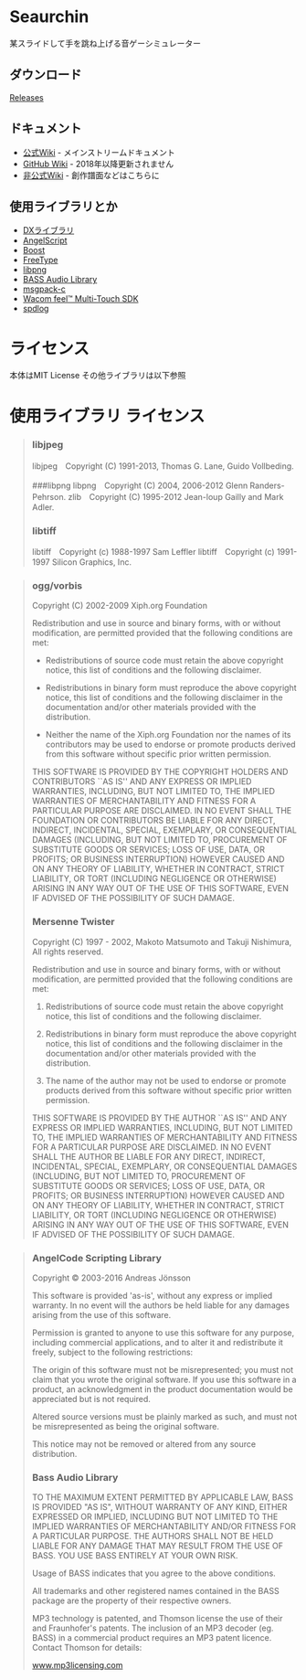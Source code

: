 # Seaurchin
某スライドして手を跳ね上げる音ゲーシミュレーター

## ダウンロード
[Releases](https://github.com/kb10uy/Seaurchin/releases)

## ドキュメント
* [公式Wiki](https://seaurchin.kb10uy.org) - メインストリームドキュメント
* [GitHub Wiki](https://github.com/kb10uy/Seaurchin/wiki) - 2018年以降更新されません
* [非公式Wiki](https://www65.atwiki.jp/seaurchin-fan/) - 創作譜面などはこちらに

## 使用ライブラリとか
* [DXライブラリ](http://dxlib.o.oo7.jp/)
* [AngelScript](http://www.angelcode.com/angelscript/)
* [Boost](https://www.boost.org/)
* [FreeType](https://www.freetype.org/)
* [libpng](http://www.libpng.org/pub/png/libpng.html)
* [BASS Audio Library](https://www.un4seen.com/)
* [msgpack-c](https://github.com/msgpack/msgpack-c)
* [Wacom feel™ Multi-Touch SDK](http://wdnet.jp/library/feelmulti-touch)
* [spdlog](https://github.com/gabime/spdlog)


# ライセンス
本体はMIT License
その他ライブラリは以下参照

# 使用ライブラリ ライセンス
> ### libjpeg
> libjpeg　Copyright (C) 1991-2013, Thomas G. Lane, Guido Vollbeding.
> 
> ###libpng
> libpng　Copyright (C) 2004, 2006-2012 Glenn Randers-Pehrson.
> zlib　Copyright (C) 1995-2012 Jean-loup Gailly and Mark Adler.
> 
> ### libtiff
> libtiff　Copyright (c) 1988-1997 Sam Leffler
> libtiff　Copyright (c) 1991-1997 Silicon Graphics, Inc.

> ### ogg/vorbis
> Copyright (C) 2002-2009 Xiph.org Foundation
> 
> Redistribution and use in source and binary forms, with or without
> modification, are permitted provided that the following conditions
> are met:
> 
> - Redistributions of source code must retain the above copyright
> notice, this list of conditions and the following disclaimer.
> 
> - Redistributions in binary form must reproduce the above copyright
> notice, this list of conditions and the following disclaimer in the
> documentation and/or other materials provided with the distribution.
> 
> - Neither the name of the Xiph.org Foundation nor the names of its
> contributors may be used to endorse or promote products derived from
> this software without specific prior written permission.
> 
> THIS SOFTWARE IS PROVIDED BY THE COPYRIGHT HOLDERS AND CONTRIBUTORS
> ``AS IS'' AND ANY EXPRESS OR IMPLIED WARRANTIES, INCLUDING, BUT NOT
> LIMITED TO, THE IMPLIED WARRANTIES OF MERCHANTABILITY AND FITNESS FOR
> A PARTICULAR PURPOSE ARE DISCLAIMED. IN NO EVENT SHALL THE FOUNDATION
> OR CONTRIBUTORS BE LIABLE FOR ANY DIRECT, INDIRECT, INCIDENTAL,
> SPECIAL, EXEMPLARY, OR CONSEQUENTIAL DAMAGES (INCLUDING, BUT NOT
> LIMITED TO, PROCUREMENT OF SUBSTITUTE GOODS OR SERVICES; LOSS OF USE,
> DATA, OR PROFITS; OR BUSINESS INTERRUPTION) HOWEVER CAUSED AND ON ANY
> THEORY OF LIABILITY, WHETHER IN CONTRACT, STRICT LIABILITY, OR TORT
> (INCLUDING NEGLIGENCE OR OTHERWISE) ARISING IN ANY WAY OUT OF THE USE
> OF THIS SOFTWARE, EVEN IF ADVISED OF THE POSSIBILITY OF SUCH DAMAGE.
> 
> ### Mersenne Twister
> Copyright (C) 1997 - 2002, Makoto Matsumoto and Takuji Nishimura,
> All rights reserved.
> 
> Redistribution and use in source and binary forms, with or without
> modification, are permitted provided that the following conditions
> are met:
> 
> 1. Redistributions of source code must retain the above copyright
> notice, this list of conditions and the following disclaimer.
> 
> 2. Redistributions in binary form must reproduce the above copyright
> notice, this list of conditions and the following disclaimer in the
> documentation and/or other materials provided with the distribution.
> 
> 3. The name of the author may not be used to endorse or promote products
> derived from this software without specific prior written permission.
> 
> THIS SOFTWARE IS PROVIDED BY THE AUTHOR ``AS IS'' AND ANY EXPRESS OR
> IMPLIED WARRANTIES, INCLUDING, BUT NOT LIMITED TO, THE IMPLIED WARRANTIES
> OF MERCHANTABILITY AND FITNESS FOR A PARTICULAR PURPOSE ARE DISCLAIMED.
> IN NO EVENT SHALL THE AUTHOR BE LIABLE FOR ANY DIRECT, INDIRECT,
> INCIDENTAL, SPECIAL, EXEMPLARY, OR CONSEQUENTIAL DAMAGES (INCLUDING, BUT
> NOT LIMITED TO, PROCUREMENT OF SUBSTITUTE GOODS OR SERVICES; LOSS OF USE,
> DATA, OR PROFITS; OR BUSINESS INTERRUPTION) HOWEVER CAUSED AND ON ANY
> THEORY OF LIABILITY, WHETHER IN CONTRACT, STRICT LIABILITY, OR TORT
> (INCLUDING NEGLIGENCE OR OTHERWISE) ARISING IN ANY WAY OUT OF THE USE OF
> THIS SOFTWARE, EVEN IF ADVISED OF THE POSSIBILITY OF SUCH DAMAGE.

> ### AngelCode Scripting Library
> 
> Copyright © 2003-2016 Andreas Jönsson
> 
> This software is provided 'as-is', without any express or implied warranty. In no event will the authors be held liable for any damages arising from the use of this software.
> 
> Permission is granted to anyone to use this software for any purpose, including commercial applications, and to alter it and redistribute it freely, subject to the following restrictions:
> 
> The origin of this software must not be misrepresented; you must not claim that you wrote the original software. If you use this software in a product, an acknowledgment in the product documentation would be appreciated but is not required.
> 
> Altered source versions must be plainly marked as such, and must not be misrepresented as being the original software.
> 
> This notice may not be removed or altered from any source distribution.
> 
> ### Bass Audio Library
> TO THE MAXIMUM EXTENT PERMITTED BY APPLICABLE LAW, BASS IS PROVIDED
> "AS IS", WITHOUT WARRANTY OF ANY KIND, EITHER EXPRESSED OR IMPLIED,
> INCLUDING BUT NOT LIMITED TO THE IMPLIED WARRANTIES OF MERCHANTABILITY
> AND/OR FITNESS FOR A PARTICULAR PURPOSE. THE AUTHORS SHALL NOT BE HELD
> LIABLE FOR ANY DAMAGE THAT MAY RESULT FROM THE USE OF BASS. YOU USE
> BASS ENTIRELY AT YOUR OWN RISK.
> 
> Usage of BASS indicates that you agree to the above conditions.
> 
> All trademarks and other registered names contained in the BASS
> package are the property of their respective owners.
> 
> MP3 technology is patented, and Thomson license the use of their and
> Fraunhofer's patents. The inclusion of an MP3 decoder (eg. BASS) in a
> commercial product requires an MP3 patent licence. Contact Thomson for
> details:
> 
> 	www.mp3licensing.com